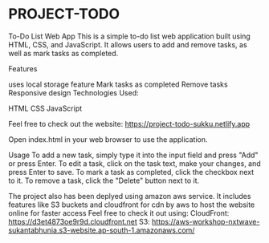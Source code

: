 # PROJECT-TODO
To-Do List Web App This is a simple to-do list web application built using HTML, CSS, and JavaScript. It allows users to add and remove tasks, as well as mark tasks as completed.

Features

uses local storage feature
Mark tasks as completed
Remove tasks
Responsive design
Technologies Used:

HTML
CSS
JavaScript


Feel free to check out the website:
https://project-todo-sukku.netlify.app

Open index.html in your web browser to use the application.

Usage To add a new task, simply type it into the input field and press "Add" or press Enter. To edit a task, click on the task text, make your changes, and press Enter to save. To mark a task as completed, click the checkbox next to it. To remove a task, click the "Delete" button next to it.

The project also has been deplyed using amazon aws service.
It includes features like S3 buckets and cloudfront for cdn by aws to host the website online for faster access
Feel free to check it out using:
CloudFront: https://d3et4873oe9r9d.cloudfront.net
S3: https://aws-workshop-nxtwave-sukantabhunia.s3-website.ap-south-1.amazonaws.com/
